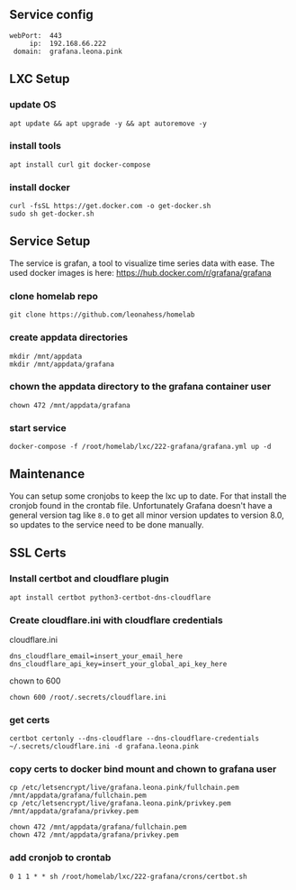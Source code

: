 ## Service config

```
webPort:  443
     ip:  192.168.66.222
 domain:  grafana.leona.pink
```

## LXC Setup

### update OS

```
apt update && apt upgrade -y && apt autoremove -y
```

### install tools

```
apt install curl git docker-compose
```

### install docker

```
curl -fsSL https://get.docker.com -o get-docker.sh
sudo sh get-docker.sh
```


## Service Setup

The service is grafan, a tool to visualize time series data with ease.
The used docker images is here: https://hub.docker.com/r/grafana/grafana

### clone homelab repo

```
git clone https://github.com/leonahess/homelab
```

### create appdata directories

```
mkdir /mnt/appdata
mkdir /mnt/appdata/grafana
```

### chown the appdata directory to the grafana container user

```
chown 472 /mnt/appdata/grafana
```

### start service

```
docker-compose -f /root/homelab/lxc/222-grafana/grafana.yml up -d
```

## Maintenance

You can setup some cronjobs to keep the lxc up to date. For that install the cronjob found in the crontab file. Unfortunately Grafana doesn't have a general version tag like `8.0` to get all minor version updates to version 8.0, 
so updates to the service need to be done manually.

## SSL Certs

### Install certbot and cloudflare plugin

```
apt install certbot python3-certbot-dns-cloudflare
```

### Create cloudflare.ini with cloudflare credentials

cloudflare.ini
```
dns_cloudflare_email=insert_your_email_here
dns_cloudflare_api_key=insert_your_global_api_key_here
```

chown to 600

```
chown 600 /root/.secrets/cloudflare.ini
```

### get certs

```
certbot certonly --dns-cloudflare --dns-cloudflare-credentials ~/.secrets/cloudflare.ini -d grafana.leona.pink
```

### copy certs to docker bind mount and chown to grafana user

```
cp /etc/letsencrypt/live/grafana.leona.pink/fullchain.pem /mnt/appdata/grafana/fullchain.pem
cp /etc/letsencrypt/live/grafana.leona.pink/privkey.pem /mnt/appdata/grafana/privkey.pem

chown 472 /mnt/appdata/grafana/fullchain.pem
chown 472 /mnt/appdata/grafana/privkey.pem
```

### add cronjob to crontab

```
0 1 1 * * sh /root/homelab/lxc/222-grafana/crons/certbot.sh
```

